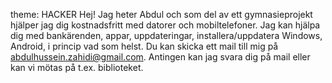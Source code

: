 theme: HACKER
Hej! Jag heter Abdul och som del av ett gymnasieprojekt hjälper jag dig kostnadsfritt med datorer och mobiltelefoner. Jag kan hjälpa dig med bankärenden, appar, uppdateringar, installera/uppdatera Windows, Android, i princip vad som helst. Du kan skicka ett mail till mig på abdulhussein.zahidi@gmail.com. Antingen kan jag svara dig på mail eller kan vi mötas på t.ex. biblioteket.
